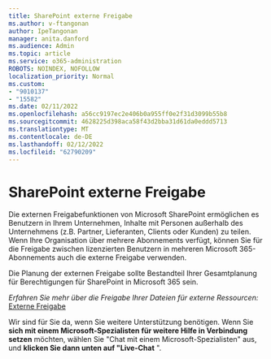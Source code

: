 ```yaml
---
title: SharePoint externe Freigabe
ms.author: v-ftangonan
author: IpeTangonan
manager: anita.danford
ms.audience: Admin
ms.topic: article
ms.service: o365-administration
ROBOTS: NOINDEX, NOFOLLOW
localization_priority: Normal
ms.custom:
- "9010137"
- "15582"
ms.date: 02/11/2022
ms.openlocfilehash: a56cc9197ec2e406b0a955ff0e2f31d3099b55b8
ms.sourcegitcommit: 4628225d398aca58f43d2bba31d61da0eddd5713
ms.translationtype: MT
ms.contentlocale: de-DE
ms.lasthandoff: 02/12/2022
ms.locfileid: "62790209"
---
```

# <a name="sharepoint-external-sharing"></a>SharePoint externe Freigabe

Die externen Freigabefunktionen von Microsoft SharePoint ermöglichen es Benutzern in Ihrem Unternehmen, Inhalte mit Personen außerhalb des Unternehmens (z.B. Partner, Lieferanten, Clients oder Kunden) zu teilen. Wenn Ihre Organisation über mehrere Abonnements verfügt, können Sie für die Freigabe zwischen lizenzierten Benutzern in mehreren Microsoft 365-Abonnements auch die externe Freigabe verwenden.

Die Planung der externen Freigabe sollte Bestandteil Ihrer Gesamtplanung für Berechtigungen für SharePoint in Microsoft 365 sein.

*Erfahren Sie mehr über die Freigabe Ihrer Dateien für externe Ressourcen:*
 [Externe Freigabe](https://docs.microsoft.com/sharepoint/external-sharing-overview)

Wir sind für Sie da, wenn Sie weitere Unterstützung benötigen. Wenn Sie **sich mit einem Microsoft-Spezialisten für weitere Hilfe in Verbindung setzen** möchten, wählen Sie "Chat mit einem Microsoft-Spezialisten" aus, und **klicken Sie dann unten auf "Live-Chat** ".
